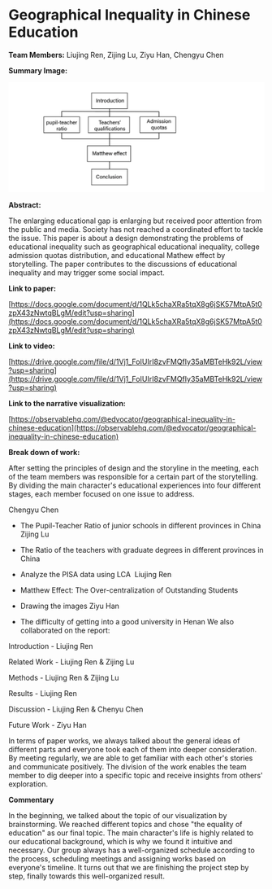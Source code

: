 # Geographical Inequality in Chinese Education
**Team Members:** Liujing Ren, Zijing Lu, Ziyu Han, Chengyu Chen

**Summary Image:**

![summary image](summary.png)

**Abstract:**

The enlarging educational gap is enlarging but received poor attention from the public and media. Society has not reached a coordinated effort to tackle the issue. This paper is about a design demonstrating the problems of educational inequality such as geographical educational inequality, college admission quotas distribution, and educational Mathew effect by storytelling. The paper contributes to the discussions of educational inequality and may trigger some social impact.

**Link to paper:**

[https://docs.google.com/document/d/1QLk5chaXRa5tqX8g6jSK57MtpA5t0zpX43zNwtqBLgM/edit?usp=sharing](https://docs.google.com/document/d/1QLk5chaXRa5tqX8g6jSK57MtpA5t0zpX43zNwtqBLgM/edit?usp=sharing)

**Link to video:**

 [https://drive.google.com/file/d/1Vj1_FoIUIrI8zvFMQfIy35aMBTeHk92L/view?usp=sharing](https://drive.google.com/file/d/1Vj1_FoIUIrI8zvFMQfIy35aMBTeHk92L/view?usp=sharing)

**Link to the narrative visualization:**

[https://observablehq.com/@edvocator/geographical-inequality-in-chinese-education](https://observablehq.com/@edvocator/geographical-inequality-in-chinese-education)

**Break down of work:**

After setting the principles of design and the storyline in the meeting, each of the team members was responsible for a certain part of the storytelling. By dividing the main character's educational experiences into four different stages, each member focused on one issue to address.

Chengyu Chen

* The Pupil-Teacher Ratio of junior schools in different provinces in China 
Zijing Lu

* The Ratio of the teachers with graduate degrees in different provinces in China
*  Analyze the PISA data using LCA 
Liujing Ren

* Matthew Effect: The Over-centralization of Outstanding Students
* Drawing the images
Ziyu Han 

* The difficulty of getting into a good university in Henan
We also collaborated on the report:

Introduction - Liujing Ren

Related Work - Liujing Ren & Zijing Lu

Methods - Liujing Ren & Zijing Lu

Results - Liujing Ren

Discussion - Liujing Ren & Chenyu Chen

Future Work  - Ziyu Han

In terms of paper works, we always talked about the general ideas of different parts and everyone took each of them into deeper consideration. By meeting regularly, we are able to get familiar with each other's stories and communicate positively. The division of the work enables the team member to dig deeper into a specific topic and receive insights from others' exploration.

**Commentary**

In the beginning, we talked about the topic of our visualization by brainstorming. We reached different topics and chose "the equality of education" as our final topic. The main character's life is highly related to our educational background, which is why we found it intuitive and necessary. Our group always has a well-organized schedule according to the process, scheduling meetings and assigning works based on everyone's timeline. It turns out that we are finishing the project step by step, finally towards this well-organized result.

